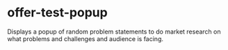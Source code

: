 # offer-test-popup
Displays a popup of random problem statements to do market research on what problems and challenges and audience is facing.


<script src="src/offer-test-popup.js"></script>
<link rel="stylesheet" type="text/css" href="src/offer-test-popup.css" />

<script>
  // Initialize the plugin with quotes and custom options
  new OfferTestPopup({
    quotes: [
      {
        text: 'The only limit to our realization of tomorrow is our doubts of today. - Franklin D. Roosevelt',
        url: 'https://example.com/offer?utm_source=modal&utm_medium=popup&utm_campaign=test1',
        cta: 'Click Here If You Agree'
      },
      {
        text: 'Success is not final, failure is not fatal: It is the courage to continue that counts. - Winston Churchill',
        url: 'https://example.com/offer?utm_source=modal&utm_medium=popup&utm_campaign=test2',
        cta: 'Click Here If You Agree'
      },
      {
        text: 'The best way to predict the future is to create it. - Peter Drucker',
        url: 'https://example.com/offer?utm_source=modal&utm_medium=popup&utm_campaign=test3',
        cta: 'Click Here If You Agree'
      },
      {
        text: 'It always seems impossible until it’s done. - Nelson Mandela',
        url: 'https://example.com/offer?utm_source=modal&utm_medium=popup&utm_campaign=test4',
        cta: 'Click Here If You Agree'
      },
      {
        text: 'To be yourself in a world that is constantly trying to make you something else is the greatest accomplishment. - Ralph Waldo Emerson',
        url: 'https://example.com/offer?utm_source=modal&utm_medium=popup&utm_campaign=test5',
        cta: 'Click Here If You Agree'
      },
      // ... add all your 30 quotes here
    ],
    intervalMinutes: 30, // Rotate quotes every 30 minutes
    modalDisplayDelay: 0, // 7000 Show the modal 7 seconds after page load
  });
</script>
